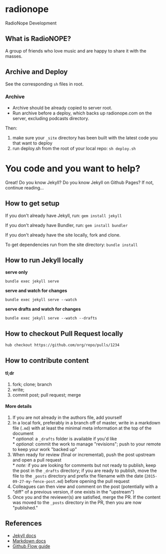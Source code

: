 # radionope

RadioNope Development

## What is RadioNOPE?

A group of friends who love music and are happy to share it with the masses.

## Archive and Deploy

See the corresponding `sh` files in root.

### Archive

- Archive should be already copied to server root.
- Run archive before a deploy, which backs up radionope.com on the server, excluding podcasts directory.

Then:

1. make sure your `_site` directory has been built with the latest code you that want to deploy
1. run deploy.sh from the root of your local repo: `sh deploy.sh`


# You code and you want to help?

Great! Do you know Jekyll? Do you know Jekyll on Github Pages? If not, continue reading...

## How to get setup

If you don't already have Jekyll, run: `gem install jekyll`

If you don't already have Bundler, run: `gem install bundler`

If you don't already have the site locally, fork and clone.

To get dependencies run from the site directory: `bundle install`

## How to run Jekyll locally

**serve only**

`bundle exec jekyll serve`

**serve and watch for changes**

`bundle exec jekyll serve --watch`

**serve drafts and watch for changes**

`bundle exec jekyll serve --watch --drafts`

## How to checkout Pull Request locally

`hub checkout https://github.com/org/repo/pulls/1234`



## How to contribute content

#### tl;dr

1. fork; clone; branch
1. write;
1. commit post; pull request; merge


#### More details

1. If you are not already in the authors file, add yourself
1. In a local fork, preferably in a branch off of master, write in a markdown file (`.md`) with at least the minimal meta information at the top of the document
<br>\* *optional:* a `_drafts` folder is available if you'd like
<br>\* *optional:* commit the work to manage "revisions"; push to your remote to keep your work "backed up"
1. When ready for review (final or incremental), push the post upstream and open a pull request
<br>\* *note:* if you are looking for comments but not ready to publish, keep the post in the `_drafts` directory; if you are ready to publish, move the file to the `_posts` directory and prefix the filename with the date (`2015-09-27-my-fence-post.md`) before opening the pull request
1. Colleagues can then view and comment on the post (potentially with a "diff" of a previous version, if one exists in the "upstream")
1. Once you and the reviewer(s) are satisfied, merge the PR. If the content was moved to the `_posts` directory in the PR, then you are now "published."


## References

- [Jekyll docs](http://jekyllrb.com/docs/home/)
- [Markdown docs](http://daringfireball.net/projects/markdown/)
- [Github Flow guide](https://guides.github.com/introduction/flow/)

